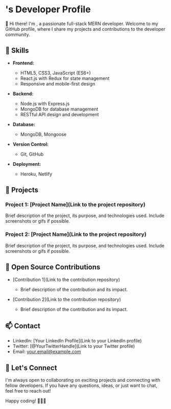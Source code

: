 # <Your Name>'s Developer Profile

👋 Hi there! I'm <Your Name>, a passionate full-stack MERN developer. Welcome to my GitHub profile, where I share my projects and contributions to the developer community.

## 🔧 Skills

- **Frontend:**
  - HTML5, CSS3, JavaScript (ES6+)
  - React.js with Redux for state management
  - Responsive and mobile-first design

- **Backend:**
  - Node.js with Express.js
  - MongoDB for database management
  - RESTful API design and development

- **Database:**
  - MongoDB, Mongoose

- **Version Control:**
  - Git, GitHub

- **Deployment:**
  - Heroku, Netlify

## 🚀 Projects

### Project 1: [Project Name](Link to the project repository)

Brief description of the project, its purpose, and technologies used. Include screenshots or gifs if possible.

### Project 2: [Project Name](Link to the project repository)

Brief description of the project, its purpose, and technologies used. Include screenshots or gifs if possible.

## 🌱 Open Source Contributions

- [Contribution 1](Link to the contribution repository)
  - Brief description of the contribution and its impact.

- [Contribution 2](Link to the contribution repository)
  - Brief description of the contribution and its impact.

## 📫 Contact

- LinkedIn: [Your LinkedIn Profile](Link to your LinkedIn profile)
- Twitter: [@YourTwitterHandle](Link to your Twitter profile)
- Email: your.email@example.com

## 🤝 Let's Connect

I'm always open to collaborating on exciting projects and connecting with fellow developers. If you have any questions, ideas, or just want to chat, feel free to reach out!

Happy coding! 👩‍💻🚀
